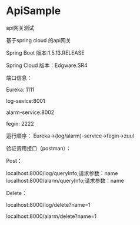 # ApiSample
api网关测试

基于spring cloud 的api网关

Spring Boot 版本:1.5.13.RELEASE

Spring Cloud 版本：Edgware.SR4

端口信息：

Eureka: 1111

log-sevice:8001

alarm-service:8002

fegin: 2222


运行顺序：
Eureka->(log/alarm)-service->fegin->zuul

验证调用接口（postman）：

Post：

localhost:8000/log/queryInfo;请求参数：name 
localhost:8000/alarm/queryInfo;请求参数：name 

Delete：

localhost:8000/log/delete?name=1

localhost:8000/alarm/delete?name=1
